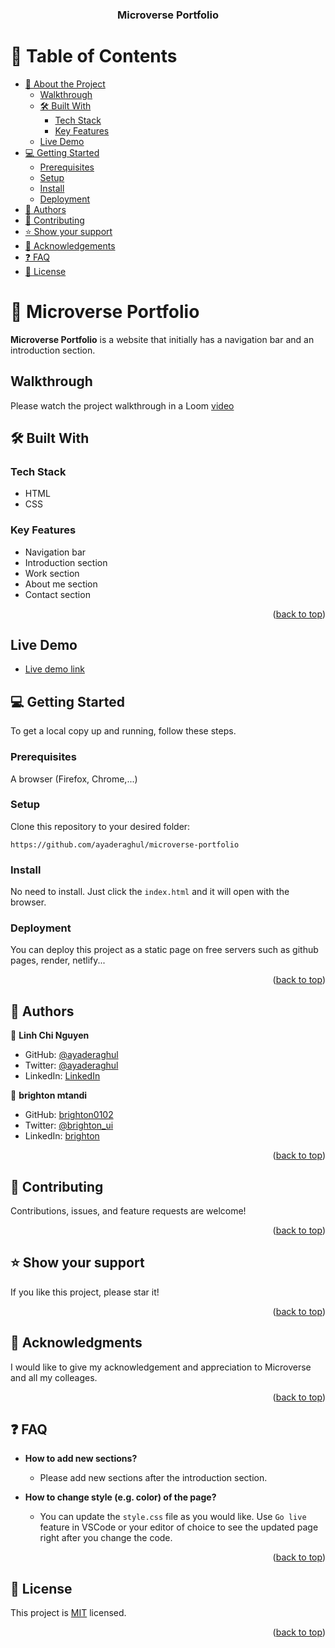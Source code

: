 <a name="readme-top"></a>

<div align="center">

  <h3><b>Microverse Portfolio</b></h3>

</div>

# 📗 Table of Contents

- [📖 About the Project](#about-project)
  - [Walkthrough](#walk-through)
  - [🛠 Built With](#built-with)
    - [Tech Stack](#tech-stack)
    - [Key Features](#key-features)
  - [Live Demo](#live-demo)
- [💻 Getting Started](#getting-started)
  - [Prerequisites](#prerequisites)
  - [Setup](#setup)
  - [Install](#install)
  - [Deployment](#deployment)
- [👥 Authors](#authors)
- [🤝 Contributing](#contributing)
- [⭐️ Show your support](#support)
- [🙏 Acknowledgements](#acknowledgements)
- [❓ FAQ](#faq)
- [📝 License](#license)

# 📖 Microverse Portfolio <a name="about-project"></a>

**Microverse Portfolio** is a website that initially has a navigation bar and an introduction section.

## Walkthrough <a name="walk-through"></a>

Please watch the project walkthrough in a Loom <a href="https://www.loom.com/share/99ee37a90ecd4d18b3c29728a2800501?sid=a5461fae-a936-43b6-a3d1-0529c51be155">video</a>

## 🛠 Built With <a name="built-with"></a>

### Tech Stack <a name="tech-stack"></a>

- HTML 
- CSS

### Key Features <a name="key-features"></a>
- Navigation bar
- Introduction section
- Work section
- About me section
- Contact section

<p align="right">(<a href="#readme-top">back to top</a>)</p>

## Live Demo <a name="live-demo"></a>

- <a href="https://ayaderaghul.github.io/microverse-portfolio/">Live demo link</a>

## 💻 Getting Started <a name="getting-started"></a>

To get a local copy up and running, follow these steps.

### Prerequisites

A browser (Firefox, Chrome,...)

### Setup

Clone this repository to your desired folder:

`https://github.com/ayaderaghul/microverse-portfolio`

### Install

No need to install. Just click the `index.html` and it will open with the browser.

### Deployment

You can deploy this project as a static page on free servers such as github pages, render, netlify...

<p align="right">(<a href="#readme-top">back to top</a>)</p>

## 👥 Authors <a name="authors"></a>

👤 **Linh Chi Nguyen**

- GitHub: [@ayaderaghul](https://github.com/ayaderaghul)
- Twitter: [@ayaderaghul](https://twitter.com/ayaderaghul)
- LinkedIn: [LinkedIn](https://www.linkedin.com/in/linh-chi-n-371139180/)

👤 **brighton mtandi**

- GitHub: [brighton0102](htpps://github.com/brighton0102)
- Twitter: [@brighton_ui](https://twitter.com/brighton_ui)
- LinkedIn: [brighton](https://www.linkedin.com/in/brighton-mtandi-976615267/)


<p align="right">(<a href="#readme-top">back to top</a>)</p>

## 🤝 Contributing <a name="contributing"></a>

Contributions, issues, and feature requests are welcome!

<p align="right">(<a href="#readme-top">back to top</a>)</p>

## ⭐️ Show your support <a name="support"></a>

If you like this project, please star it!

<p align="right">(<a href="#readme-top">back to top</a>)</p>

## 🙏 Acknowledgments <a name="acknowledgements"></a>

I would like to give my acknowledgement and appreciation to Microverse and all my colleages.

<p align="right">(<a href="#readme-top">back to top</a>)</p>


## ❓ FAQ <a name="faq"></a>

- **How to add new sections?**

  - Please add new sections after the introduction section.

- **How to change style (e.g. color) of the page?**

  - You can update the `style.css` file as you would like. Use `Go live` feature in VSCode or your editor of choice to see the updated page right after you change the code.

<p align="right">(<a href="#readme-top">back to top</a>)</p>

## 📝 License <a name="license"></a>

This project is [MIT](https://choosealicense.com/licenses/mit/) licensed.

<p align="right">(<a href="#readme-top">back to top</a>)</p>